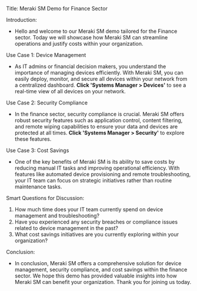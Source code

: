 Title: Meraki SM Demo for Finance Sector

Introduction:
- Hello and welcome to our Meraki SM demo tailored for the Finance sector. Today we will showcase how Meraki SM can streamline operations and justify costs within your organization. 

Use Case 1: Device Management
- As IT admins or financial decision makers, you understand the importance of managing devices efficiently. With Meraki SM, you can easily deploy, monitor, and secure all devices within your network from a centralized dashboard. **Click 'Systems Manager > Devices'** to see a real-time view of all devices on your network.

Use Case 2: Security Compliance
- In the finance sector, security compliance is crucial. Meraki SM offers robust security features such as application control, content filtering, and remote wiping capabilities to ensure your data and devices are protected at all times. **Click 'Systems Manager > Security'** to explore these features.

Use Case 3: Cost Savings
- One of the key benefits of Meraki SM is its ability to save costs by reducing manual IT tasks and improving operational efficiency. With features like automated device provisioning and remote troubleshooting, your IT team can focus on strategic initiatives rather than routine maintenance tasks.

Smart Questions for Discussion:
1. How much time does your IT team currently spend on device management and troubleshooting?
2. Have you experienced any security breaches or compliance issues related to device management in the past?
3. What cost savings initiatives are you currently exploring within your organization?

Conclusion:
- In conclusion, Meraki SM offers a comprehensive solution for device management, security compliance, and cost savings within the finance sector. We hope this demo has provided valuable insights into how Meraki SM can benefit your organization. Thank you for joining us today.